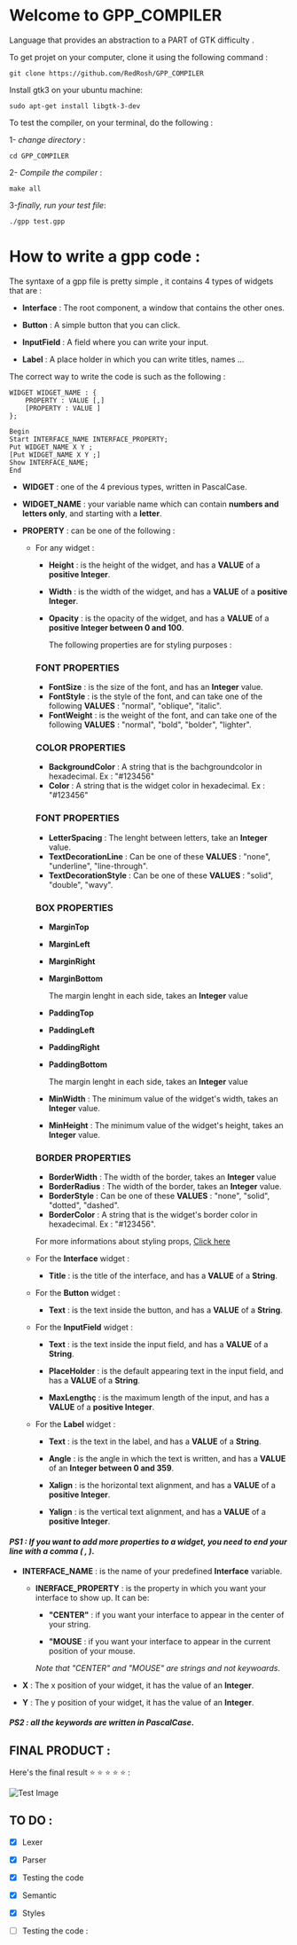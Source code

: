 # Welcome to GPP_COMPILER

Language that provides an abstraction to a PART of GTK difficulty .

To get projet on your computer, clone it using the following command :

```
git clone https://github.com/RedRosh/GPP_COMPILER
```

Install gtk3 on your ubuntu machine: 

```
sudo apt-get install libgtk-3-dev
```

To test the compiler, on your terminal, do the following :

1- _change directory_ :

```
cd GPP_COMPILER
```

2- _Compile the compiler_ :

```
make all
```

3-_finally, run your test file_:

```
./gpp test.gpp
```


# How to write a gpp code :

The syntaxe of a gpp file is pretty simple , it contains 4 types of widgets that are :


* **Interface** : The root component, a window that contains the other ones.

* **Button** : A simple button that you can click.

* **InputField** : A field where you can write your input.
* **Label** : A place holder in which you can write titles, names ...


The correct way to write the code is such as the following :


```
WIDGET WIDGET_NAME : {
    PROPERTY : VALUE [,]
    [PROPERTY : VALUE ]
};

Begin
Start INTERFACE_NAME INTERFACE_PROPERTY;
Put WIDGET_NAME X Y ;
[Put WIDGET_NAME X Y ;]
Show INTERFACE_NAME;
End
```
* __WIDGET__ : one of the 4 previous types, written in PascalCase.
* __WIDGET_NAME__ : your variable name which can contain __numbers and letters only__, and starting with a __letter__.
* __PROPERTY__ : can be one of the following :

    * For any widget :

        * __Height__ : is the height of the widget, and has a __VALUE__ of a __positive Integer__.

        * __Width__ : is the width of the widget, and has a __VALUE__ of a __positive Integer__.
        
        * __Opacity__ : is the opacity of the widget, and has a __VALUE__ of a __positive Integer between 0 and 100__.

            The following properties are for styling purposes :
        ### __FONT PROPERTIES__

        * __FontSize__ : is the size of the font, and has an **Integer** value.
        * __FontStyle__ : is the style of the font, and can take one of the following __VALUES__ : "normal", "oblique", "italic".
        * __FontWeight__ : is the weight of the font, and can take one of the following **VALUES** : "normal", "bold", "bolder", "lighter".

        ### __COLOR PROPERTIES__
        

        * __BackgroundColor__ : A string that is the bachgroundcolor in hexadecimal. Ex : "#123456"
        * __Color__ : A string that is the widget color in hexadecimal. Ex : "#123456"

        ### __FONT PROPERTIES__


        * __LetterSpacing__ : The lenght between letters, take an **Integer** value.
        * __TextDecorationLine__ : Can be one of these **VALUES** : "none", "underline", "line-through".
        * __TextDecorationStyle__ : Can be one of these **VALUES** : "solid", "double", "wavy".

        ### __BOX PROPERTIES__


        * __MarginTop__
        * __MarginLeft__
        * __MarginRight__
        * __MarginBottom__
        
            The margin lenght in each side, takes an **Integer** value

        * __PaddingTop__
        * __PaddingLeft__
        * __PaddingRight__
        * __PaddingBottom__

            The margin lenght in each side, takes an **Integer** value

        * __MinWidth__ : The minimum value of the widget's width, takes an **Integer** value.
        * __MinHeight__ : The minimum value of the widget's height, takes an **Integer** value.

        ### __BORDER PROPERTIES__

        
        * __BorderWidth__ : The width of the border, takes an **Integer** value
        * __BorderRadius__ : The width of the border, takes an **Integer** value.
        * __BorderStyle__ : Can be one of these **VALUES** : "none", "solid", "dotted", "dashed".
        * __BorderColor__ : A string that is the widget's border color in hexadecimal. Ex : "#123456".

        For more informations about styling props, [Click here](https://docs.gtk.org/gtk3/css-properties.html)

    * For the __Interface__ widget :

        * __Title__ : is the title of the interface, and has a __VALUE__ of a 
        **String**.

    * For the __Button__ widget :

        * __Text__ : is the text inside the button, and has a __VALUE__ of a **String**.

    * For the __InputField__ widget :

        * __Text__ : is the text inside the input field, and has a __VALUE__ of a **String**.

        * __PlaceHolder__ : is the default appearing text in the input field, and has a __VALUE__ of a **String**.
        * __MaxLengthç__ : is the maximum length of the input, and has a __VALUE__ of a **positive Integer**.

    * For the __Label__ widget :
        * __Text__ : is the text in the label, and has a __VALUE__ of a **String**.

        * __Angle__ : is the angle in which the text is written, and has a __VALUE__ of an **Integer between 0 and 359**.
        * __Xalign__ : is the horizontal text alignment, and has a __VALUE__ of a **positive Integer**.
        * __Yalign__ : is the vertical text alignment, and has a __VALUE__ of a **positive Integer**.

#### _PS1 : If you want to add more properties to a widget, you need to end your line with a comma \( , \)_. 

* __INTERFACE_NAME__ : is the name of your predefined **Interface** variable.
    
    * __INERFACE_PROPERTY__ : is the property in which you want your interface to show up. It can be:
        
        * __"CENTER"__ : if you want your interface to appear in the center of your string.
        
        * __"MOUSE__ : if you want your interface to appear in the current position of your mouse.

        _Note that "CENTER" and "MOUSE" are strings and not keywoards_.

* __X__ : The x position of your widget, it has the value of an **Integer**.
* __Y__ : The y position of your widget, it has the value of an **Integer**.

#### _PS2 : all the keywords are written in PascalCase_.

## **FINAL PRODUCT** :

Here's the final result :star: :star: :star: :star: :star: :

![Test Image](https://i.ibb.co/4Yy35NP/Screenshot-from-2022-01-26-19-48-09.png)
## TO DO :

- [x] Lexer
- [x] Parser
- [x] Testing the code
- [x] Semantic
- [x] Styles
- [ ] Testing the code :

